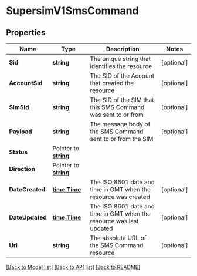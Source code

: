 # SupersimV1SmsCommand

## Properties

Name | Type | Description | Notes
------------ | ------------- | ------------- | -------------
**Sid** | **string** | The unique string that identifies the resource |[optional] 
**AccountSid** | **string** | The SID of the Account that created the resource |[optional] 
**SimSid** | **string** | The SID of the SIM that this SMS Command was sent to or from |[optional] 
**Payload** | **string** | The message body of the SMS Command sent to or from the SIM |[optional] 
**Status** | Pointer to [**string**](SmsCommandEnumStatus.md) |  |
**Direction** | Pointer to [**string**](SmsCommandEnumDirection.md) |  |
**DateCreated** | [**time.Time**](time.Time.md) | The ISO 8601 date and time in GMT when the resource was created |[optional] 
**DateUpdated** | [**time.Time**](time.Time.md) | The ISO 8601 date and time in GMT when the resource was last updated |[optional] 
**Url** | **string** | The absolute URL of the SMS Command resource |[optional] 

[[Back to Model list]](../README.md#documentation-for-models) [[Back to API list]](../README.md#documentation-for-api-endpoints) [[Back to README]](../README.md)


